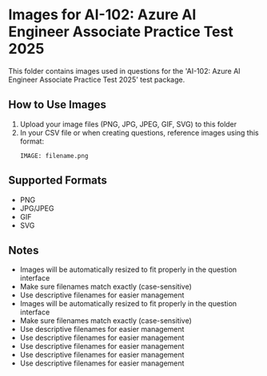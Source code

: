 # Images for AI-102: Azure AI Engineer Associate Practice Test 2025

This folder contains images used in questions for the 'AI-102: Azure AI Engineer Associate Practice Test 2025' test package.

## How to Use Images

1. Upload your image files (PNG, JPG, JPEG, GIF, SVG) to this folder
2. In your CSV file or when creating questions, reference images using this format:
   ```
   IMAGE: filename.png
   ```

## Supported Formats
- PNG
- JPG/JPEG
- GIF
- SVG

## Notes
- Images will be automatically resized to fit properly in the question interface
- Make sure filenames match exactly (case-sensitive)
- Use descriptive filenames for easier management
- Images will be automatically resized to fit properly in the question interface
- Make sure filenames match exactly (case-sensitive)
- Use descriptive filenames for easier management
- Use descriptive filenames for easier management
- Use descriptive filenames for easier management
- Use descriptive filenames for easier management
- Use descriptive filenames for easier management
